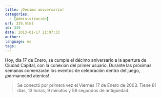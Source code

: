 ```yaml
---
title: ¡Décimo aniversario!
categories:
  - [Administración]
url: 339.html
id: 339
date: 2013-01-17 21:07:33
author:
language: es
tags:
---
```


Hoy, día 17 de Enero, se cumple el décimo aniversario a la apertura de Ciudad Capital, con la conexión del primer usuario. Durante las próximas semanas comenzarán los eventos de celebración dentro del juego, ¡permaneced atentos!

> Se conectó por primera vez el Viernes 17 de Enero de 2003.
> Tiene 81 días, 13 horas, 9 minutos y 58 segundos de antigüedad.